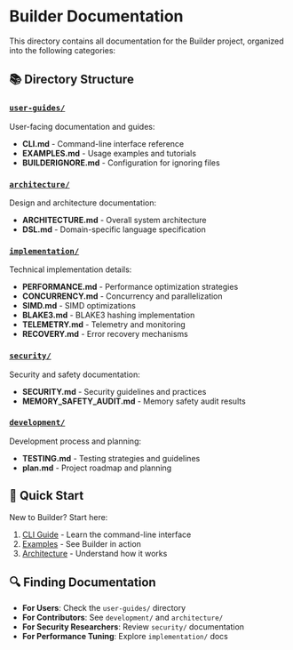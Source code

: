 # Builder Documentation

This directory contains all documentation for the Builder project, organized into the following categories:

## 📚 Directory Structure

### [`user-guides/`](./user-guides)
User-facing documentation and guides:
- **CLI.md** - Command-line interface reference
- **EXAMPLES.md** - Usage examples and tutorials
- **BUILDERIGNORE.md** - Configuration for ignoring files

### [`architecture/`](./architecture)
Design and architecture documentation:
- **ARCHITECTURE.md** - Overall system architecture
- **DSL.md** - Domain-specific language specification

### [`implementation/`](./implementation)
Technical implementation details:
- **PERFORMANCE.md** - Performance optimization strategies
- **CONCURRENCY.md** - Concurrency and parallelization
- **SIMD.md** - SIMD optimizations
- **BLAKE3.md** - BLAKE3 hashing implementation
- **TELEMETRY.md** - Telemetry and monitoring
- **RECOVERY.md** - Error recovery mechanisms

### [`security/`](./security)
Security and safety documentation:
- **SECURITY.md** - Security guidelines and practices
- **MEMORY_SAFETY_AUDIT.md** - Memory safety audit results

### [`development/`](./development)
Development process and planning:
- **TESTING.md** - Testing strategies and guidelines
- **plan.md** - Project roadmap and planning

## 🚀 Quick Start

New to Builder? Start here:
1. [CLI Guide](./user-guides/CLI.md) - Learn the command-line interface
2. [Examples](./user-guides/EXAMPLES.md) - See Builder in action
3. [Architecture](./architecture/ARCHITECTURE.md) - Understand how it works

## 🔍 Finding Documentation

- **For Users**: Check the `user-guides/` directory
- **For Contributors**: See `development/` and `architecture/`
- **For Security Researchers**: Review `security/` documentation
- **For Performance Tuning**: Explore `implementation/` docs

